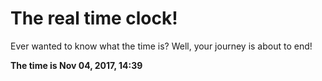 # The real time clock!

Ever wanted to know what the time is? Well, your journey is about to end!

**The time is Nov 04, 2017, 14:39**